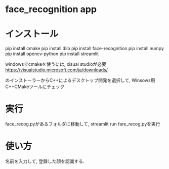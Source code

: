 # face_recognition app

# インストール
pip install cmake
pip install dlib
pip install face-recognition
pip install numpy
pip install opencv-python
pip install streamlit

windowsでcmakeを使うには, xisual studioが必要
https://visualstudio.microsoft.com/ja/downloads/

のインストーラーからC++によるデスクトップ開発を選択して, Winsows用C++CMakeツールにチェック

# 実行
face_recog.pyがあるフォルダに移動して, 
streamlit run fare_recog.pyを実行

# 使い方
名前を入力して, 登録した顔を認識する. 
